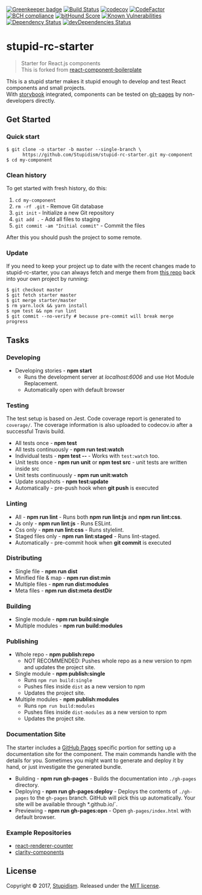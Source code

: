 [![Greenkeeper badge](https://badges.greenkeeper.io/stupidism/stupid-rc-starter.svg)](https://greenkeeper.io/) 
[![Build Status](https://travis-ci.org/Stupidism/stupid-rc-starter.svg?branch=master)](https://travis-ci.org/Stupidism/stupid-rc-starter) 
[![codecov](https://codecov.io/gh/Stupidism/stupid-rc-starter/branch/master/graph/badge.svg)](https://codecov.io/gh/Stupidism/stupid-rc-starter) 
[![CodeFactor](https://www.codefactor.io/repository/github/storybooks/storybook/badge)](https://www.codefactor.io/repository/github/Stupidism/stupid-rc-starter)
[![BCH compliance](https://bettercodehub.com/edge/badge/Stupidism/stupid-rc-starter?branch=master)](https://bettercodehub.com/)
[![bitHound Score](https://www.bithound.io/github/Stupidism/stupid-rc-starter/badges/score.svg)](https://www.bithound.io/github/Stupidism/stupid-rc-starter) 
[![Known Vulnerabilities](https://snyk.io/test/github/stupidism/stupid-rc-starter/badge.svg)](https://snyk.io/test/github/stupidism/stupid-rc-starter)
[![Dependency Status](https://david-dm.org/Stupidism/stupid-rc-starter.svg)](https://david-dm.org/Stupidism/stupid-rc-starter) 
[![devDependencies Status](https://david-dm.org/Stupidism/stupid-rc-starter/dev-status.svg)](https://david-dm.org/Stupidism/stupid-rc-starter?type=dev)

# stupid-rc-starter 
> Starter for React.js components  
> This is forked from [react-component-boilerplate](https://github.com/survivejs/react-component-boilerplate)

This is a stupid starter makes it stupid enough to develop and test React components and small projects.  
With [storybook](https://github.com/storybooks/storybook) integrated, components can be tested on [gh-pages](https://stupidism.github.io/stupid-rc-starter) by non-developers directly.

## Get Started

### Quick start
```
$ git clone -o starter -b master --single-branch \
      https://github.com/Stupidism/stupid-rc-starter.git my-component
$ cd my-component
```

### Clean history
To get started with fresh history, do this:

1. `cd my-component`
2. `rm -rf .git` - Remove Git database
3. `git init` - Initialize a new Git repository
4. `git add .` - Add all files to staging
5. `git commit -am "Initial commit"` - Commit the files

After this you should push the project to some remote.

### Update

If you need to keep your project up to date with the recent changes made to stupid-rc-starter,
you can always fetch and merge them from [this repo](https://github.com/Stupidism/stupid-rc-starter)
back into your own project by running:

```shell
$ git checkout master
$ git fetch starter master
$ git merge starter/master
$ rm yarn.lock && yarn install
$ npm test && npm run lint
$ git commit --no-verify # because pre-commit will break merge progress
```

## Tasks
### Developing
* Developing stories - **npm start**
  - Runs the development server at *localhost:6006* and use Hot Module Replacement.
  - Automatically open with default browser
  
### Testing

The test setup is based on Jest. Code coverage report is generated to `coverage/`. The coverage information is also uploaded to codecov.io after a successful Travis build.

* All tests once - **npm test**
* All tests continuously - **npm run test:watch**
* Individual tests - **npm test -- <pattern>** - Works with `test:watch` too.
* Unit tests once - **npm run unit** or **npm test src** - unit tests are written inside src
* Unit tests continuously - **npm run unit:watch**
* Update snapshots - **npm test:update**
* Automatically - pre-push hook when **git push** is executed

### Linting
* All - **npm run lint** - Runs both **npm run lint:js** and **npm run lint:css**.
* Js only - **npm run lint:js** - Runs ESLint.
* Css only - **npm run lint:css** - Runs stylelint.
* Staged files only - **npm run lint:staged** - Runs lint-staged.
* Automatically - pre-commit hook when **git commit** is executed

### Distributing
* Single file - **npm run dist**
* Minified file & map - **npm run dist:min**
* Multiple files - **npm run dist:modules**
* Meta files - **npm run dist:meta destDir**

### Building
* Single module - **npm run build:single**
* Multiple modules - **npm run build:modules**

### Publishing
* Whole repo - **npm publish:repo**
  - NOT RECOMMENDED: Pushes whole repo as a new version to npm and updates the project site.
* Single module - **npm publish:single**
  - Runs `npm run build:single`
  - Pushes files inside `dist` as a new version to npm 
  - Updates the project site.
* Multiple modules - **npm publish:modules**
  - Runs `npm run build:modules`
  - Pushes files inside `dist-modules` as a new version to npm
  - Updates the project site.

### Documentation Site

The starter includes a [GitHub Pages](https://pages.github.com/) specific portion for setting up a documentation site for the component. The main commands handle with the details for you. Sometimes you might want to generate and deploy it by hand, or just investigate the generated bundle.

* Building - **npm run gh-pages** - Builds the documentation into `./gh-pages` directory.
* Deploying - **npm run gh-pages:deploy** - Deploys the contents of `./gh-pages` to the `gh-pages` branch. GitHub will pick this up automatically. Your site will be available through *<user name>.github.io/<project name>`.
* Previewing - **npm run gh-pages:opn** - Open `gh-pages/index.html` with default browser.

### Example Repositories
- [react-renderer-counter](https://github.com/stupidism/stupid-rc-starter)
- [clarity-components](https://github.com/ClarityMovement/clarity-components)

## License

Copyright © 2017, [Stupidism](https://github.com/stupidism). Released under the [MIT license](../LICENSE).
